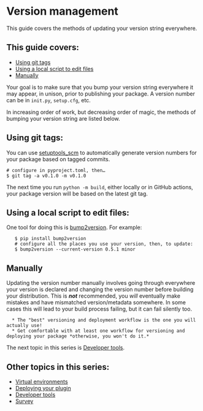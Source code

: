 # Version management  

This guide covers the methods of updating your version string everywhere.

## This guide covers:  
* [Using git tags](#using-git-tags)
* [Using a local script to edit files](#using-a-local-script-to-edit-files)  
* [Manually](#manually)

Your goal is to make sure that you bump your version string everywhere it may appear, in unison, prior to publishing your package.  A version number can be in `init.py`, `setup.cfg`, etc.

In increasing order of work, but decreasing order of magic, the methods of bumping your version string are listed below. 

## Using git tags:  
You can use [setuptools_scm](https://github.com/pypa/setuptools_scm) to automatically generate version numbers for your package based on tagged commits.

   `# configure in pyproject.toml, then…`  
   `$ git tag -a v0.1.0 -m v0.1.0`  

  The next time you run `python -m build`, either locally or in GitHub actions, your package version will be based on the latest git tag.

## Using a local script to edit files:  
One tool for doing this is [bump2version](https://github.com/c4urself/bump2version). For example:
```console
   $ pip install bump2version  
   # configure all the places you use your version, then, to update:
   $ bump2version --current-version 0.5.1 minor  
```   

## Manually
Updating the version number manually involves going through everywhere your version is declared and changing the version number before building your distribution. This is ***not*** recommended, you *will* eventually make mistakes and have mismatched version/metadata somewhere. In some cases this will lead to your build process failing, but it can fail silently too.
  
```[!Tips]
  * The "best" versioning and deployment workflow is the one you will actually use!  
  * Get comfortable with at least one workflow for versioning and deploying your package *otherwise, you won't do it.*
```

The next topic in this series is [Developer tools](./4-developer-tools.md).

## Other topics in this series:  

* [Virtual environments](./1-virtual-environments)  
* [Deploying your plugin](./2-deploying-your-plugin.md)    
* [Developer tools](./4-developer-tools.md)   
* [Survey](./5-survey.md) 
